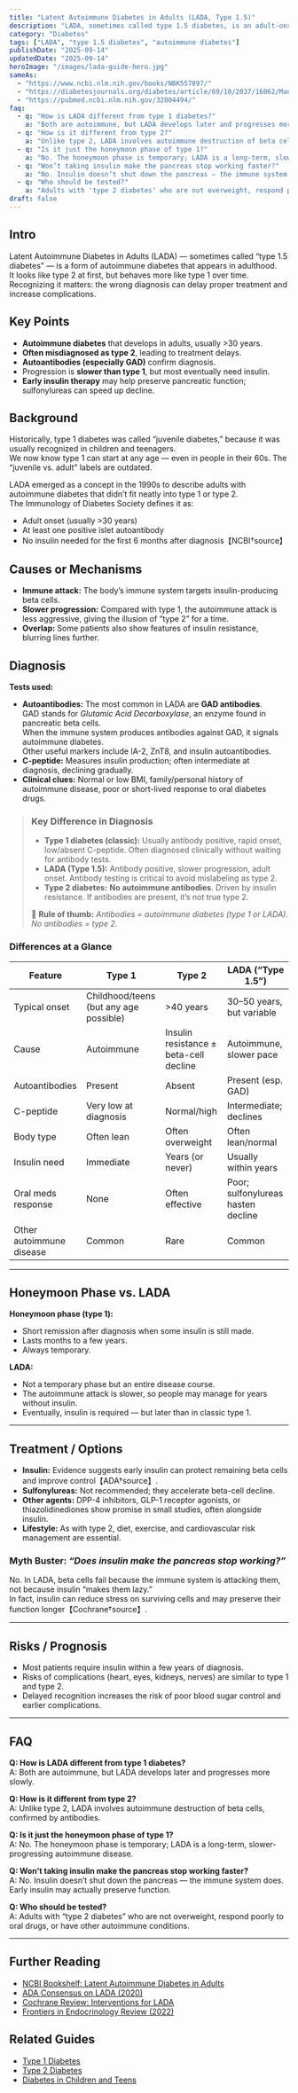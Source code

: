 ```yaml
---
title: "Latent Autoimmune Diabetes in Adults (LADA, Type 1.5)"
description: "LADA, sometimes called type 1.5 diabetes, is an adult-onset autoimmune diabetes that overlaps features of type 1 and type 2."
category: "Diabetes"
tags: ["LADA", "type 1.5 diabetes", "autoimmune diabetes"]
publishDate: "2025-09-14"
updatedDate: "2025-09-14"
heroImage: "/images/lada-guide-hero.jpg"
sameAs:
  - "https://www.ncbi.nlm.nih.gov/books/NBK557897/"
  - "https://diabetesjournals.org/diabetes/article/69/10/2037/16062/Management-of-Latent-Autoimmune-Diabetes-in-Adults"
  - "https://pubmed.ncbi.nlm.nih.gov/32804494/"
faq:
  - q: "How is LADA different from type 1 diabetes?"
    a: "Both are autoimmune, but LADA develops later and progresses more slowly."
  - q: "How is it different from type 2?"
    a: "Unlike type 2, LADA involves autoimmune destruction of beta cells, confirmed by antibodies."
  - q: "Is it just the honeymoon phase of type 1?"
    a: "No. The honeymoon phase is temporary; LADA is a long-term, slower-progressing autoimmune disease."
  - q: "Won’t taking insulin make the pancreas stop working faster?"
    a: "No. Insulin doesn’t shut down the pancreas — the immune system does. Early insulin may actually preserve function."
  - q: "Who should be tested?"
    a: "Adults with 'type 2 diabetes' who are not overweight, respond poorly to oral drugs, or have other autoimmune conditions."
draft: false
---
```



## Intro
Latent Autoimmune Diabetes in Adults (LADA) — sometimes called “type 1.5 diabetes” — is a form of autoimmune diabetes that appears in adulthood.  
It looks like type 2 at first, but behaves more like type 1 over time. Recognizing it matters: the wrong diagnosis can delay proper treatment and increase complications.

## Key Points
- **Autoimmune diabetes** that develops in adults, usually >30 years.  
- **Often misdiagnosed as type 2**, leading to treatment delays.  
- **Autoantibodies (especially GAD)** confirm diagnosis.  
- Progression is **slower than type 1**, but most eventually need insulin.  
- **Early insulin therapy** may help preserve pancreatic function; sulfonylureas can speed up decline.  

## Background
Historically, type 1 diabetes was called “juvenile diabetes,” because it was usually recognized in children and teenagers.  
We now know type 1 can start at any age — even in people in their 60s. The “juvenile vs. adult” labels are outdated.  

LADA emerged as a concept in the 1990s to describe adults with autoimmune diabetes that didn’t fit neatly into type 1 or type 2.  
The Immunology of Diabetes Society defines it as:  
- Adult onset (usually >30 years)  
- At least one positive islet autoantibody  
- No insulin needed for the first 6 months after diagnosis【NCBI†source】  

## Causes or Mechanisms
- **Immune attack:** The body’s immune system targets insulin-producing beta cells.  
- **Slower progression:** Compared with type 1, the autoimmune attack is less aggressive, giving the illusion of “type 2” for a time.  
- **Overlap:** Some patients also show features of insulin resistance, blurring lines further.  

## Diagnosis
**Tests used:**  
- **Autoantibodies:** The most common in LADA are **GAD antibodies**.  
  GAD stands for *Glutamic Acid Decarboxylase*, an enzyme found in pancreatic beta cells.  
  When the immune system produces antibodies against GAD, it signals autoimmune diabetes.  
  Other useful markers include IA-2, ZnT8, and insulin autoantibodies.  
- **C-peptide:** Measures insulin production; often intermediate at diagnosis, declining gradually.  
- **Clinical clues:** Normal or low BMI, family/personal history of autoimmune disease, poor or short-lived response to oral diabetes drugs.  

> ### Key Difference in Diagnosis  
> - **Type 1 diabetes (classic):** Usually antibody positive, rapid onset, low/absent C-peptide. Often diagnosed clinically without waiting for antibody tests.  
> - **LADA (Type 1.5):** Antibody positive, slower progression, adult onset. Antibody testing is critical to avoid mislabeling as type 2.  
> - **Type 2 diabetes:** **No autoimmune antibodies**. Driven by insulin resistance. If antibodies are present, it’s not true type 2.  
>   
> 🔑 **Rule of thumb:** *Antibodies = autoimmune diabetes (type 1 or LADA). No antibodies = type 2.*  

### Differences at a Glance

| Feature | Type 1 | Type 2 | LADA (“Type 1.5”) |
|---------|--------|--------|-------------------|
| Typical onset | Childhood/teens (but any age possible) | >40 years | 30–50 years, but variable |
| Cause | Autoimmune | Insulin resistance ± beta-cell decline | Autoimmune, slower pace |
| Autoantibodies | Present | Absent | Present (esp. GAD) |
| C-peptide | Very low at diagnosis | Normal/high | Intermediate; declines |
| Body type | Often lean | Often overweight | Often lean/normal |
| Insulin need | Immediate | Years (or never) | Usually within years |
| Oral meds response | None | Often effective | Poor; sulfonylureas hasten decline |
| Other autoimmune disease | Common | Rare | Common |

---

## Honeymoon Phase vs. LADA
**Honeymoon phase (type 1):**  
- Short remission after diagnosis when some insulin is still made.  
- Lasts months to a few years.  
- Always temporary.  

**LADA:**  
- Not a temporary phase but an entire disease course.  
- The autoimmune attack is slower, so people may manage for years without insulin.  
- Eventually, insulin is required — but later than in classic type 1.  

---

## Treatment / Options
- **Insulin:** Evidence suggests early insulin can protect remaining beta cells and improve control【ADA†source】.  
- **Sulfonylureas:** Not recommended; they accelerate beta-cell decline.  
- **Other agents:** DPP-4 inhibitors, GLP-1 receptor agonists, or thiazolidinediones show promise in small studies, often alongside insulin.  
- **Lifestyle:** As with type 2, diet, exercise, and cardiovascular risk management are essential.  

### Myth Buster: *“Does insulin make the pancreas stop working?”*  
No. In LADA, beta cells fail because the immune system is attacking them, not because insulin “makes them lazy.”  
In fact, insulin can reduce stress on surviving cells and may preserve their function longer【Cochrane†source】.  

---

## Risks / Prognosis
- Most patients require insulin within a few years of diagnosis.  
- Risks of complications (heart, eyes, kidneys, nerves) are similar to type 1 and type 2.  
- Delayed recognition increases the risk of poor blood sugar control and earlier complications.  

---

## FAQ
**Q: How is LADA different from type 1 diabetes?**  
A: Both are autoimmune, but LADA develops later and progresses more slowly.  

**Q: How is it different from type 2?**  
A: Unlike type 2, LADA involves autoimmune destruction of beta cells, confirmed by antibodies.  

**Q: Is it just the honeymoon phase of type 1?**  
A: No. The honeymoon phase is temporary; LADA is a long-term, slower-progressing autoimmune disease.  

**Q: Won’t taking insulin make the pancreas stop working faster?**  
A: No. Insulin doesn’t shut down the pancreas — the immune system does. Early insulin may actually preserve function.  

**Q: Who should be tested?**  
A: Adults with “type 2 diabetes” who are not overweight, respond poorly to oral drugs, or have other autoimmune conditions.  

---

## Further Reading
- [NCBI Bookshelf: Latent Autoimmune Diabetes in Adults](https://www.ncbi.nlm.nih.gov/books/NBK557897/)  
- [ADA Consensus on LADA (2020)](https://diabetesjournals.org/diabetes/article/69/10/2037/16062/Management-of-Latent-Autoimmune-Diabetes-in-Adults)  
- [Cochrane Review: Interventions for LADA](https://pubmed.ncbi.nlm.nih.gov/32804494/)  
- [Frontiers in Endocrinology Review (2022)](https://www.frontiersin.org/journals/endocrinology/articles/10.3389/fendo.2022.917169/full)  

## Related Guides
- [Type 1 Diabetes](/guides/type-1-diabetes)  
- [Type 2 Diabetes](/guides/type-2-diabetes)  
- [Diabetes in Children and Teens](/guides/diabetes-children-teens)  
